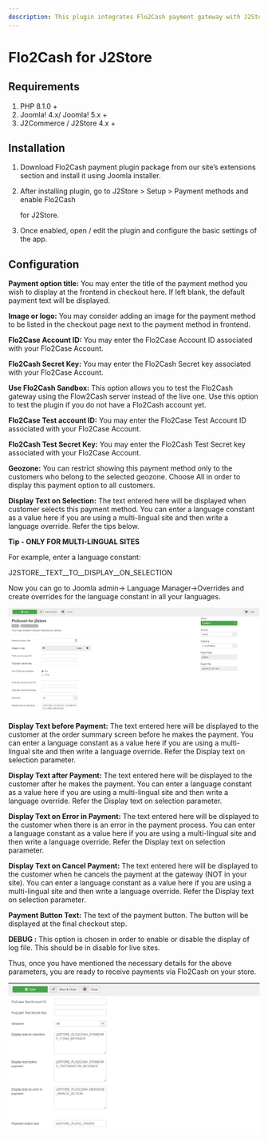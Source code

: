 ```yaml
---
description: This plugin integrates Flo2Cash payment gateway with J2Store.
---
```


# Flo2Cash for J2Store

## Requirements

1. PHP 8.1.0 +
2. Joomla! 4.x/ Joomla! 5.x +
3. J2Commerce / J2Store 4.x +

## Installation <a href="#installation" id="installation"></a>

1. Download Flo2Cash payment plugin package from our site’s extensions section and install it using Joomla installer.
2.  After installing plugin, go to J2Store > Setup > Payment methods and enable Flo2Cash

    for J2Store.
3. Once enabled, open / edit the plugin and configure the basic settings of the app.

## Configuration <a href="#configuration" id="configuration"></a>

**Payment option title:** You may enter the title of the payment method you wish to display at the frontend in checkout here. If left blank, the default payment text will be displayed.

**Image or logo:** You may consider adding an image for the payment method to be listed in the checkout page next to the payment method in frontend.

**Flo2Case Account ID:** You may enter the Flo2Case Account ID associated with your Flo2Case Account.

**Flo2Cash Secret Key:** You may enter the Flo2Cash Secret key associated with your Flo2Case Account.

**Use Flo2Cash Sandbox:** This option allows you to test the Flo2Cash gateway using the Flow2Cash server instead of the live one. Use this option to test the plugin if you do not have a Flo2Cash account yet.

**Flo2Case Test account ID:** You may enter the Flo2Case Test Account ID associated with your Flo2Case Account.

**Flo2Cash Test Secret Key:** You may enter the Flo2Cash Test Secret key associated with your Flo2Case Account.

**Geozone:** You can restrict showing this payment method only to the customers who belong to the selected geozone. Choose All in order to display this payment option to all customers.

**Display Text on Selection:** The text entered here will be displayed when customer selects this payment method. You can enter a language constant as a value here if you are using a multi-lingual site and then write a language override. Refer the tips below.

**Tip - ONLY FOR MULTI-LINGUAL SITES**

For example, enter a language constant:

J2STORE\_\_TEXT\_\_TO\_\_DISPLAY\_\_ON\_SELECTION

Now you can go to Joomla admin-> Language Manager->Overrides and create overrides for the language constant in all your languages.

![Flo2Cash Payment- Img1](../.gitbook/assets/flo2cash-payment-img1.png)

**Display Text before Payment:** The text entered here will be displayed to the customer at the order summary screen before he makes the payment. You can enter a language constant as a value here if you are using a multi-lingual site and then write a language override. Refer the Display text on selection parameter.

**Display Text after Payment:** The text entered here will be displayed to the customer after he makes the payment. You can enter a language constant as a value here if you are using a multi-lingual site and then write a language override. Refer the Display text on selection parameter.

**Display Text on Error in Payment:** The text entered here will be displayed to the customer when there is an error in the payment process. You can enter a language constant as a value here if you are using a multi-lingual site and then write a language override. Refer the Display text on selection parameter.

**Display Text on Cancel Payment:** The text entered here will be displayed to the customer when he cancels the payment at the gateway (NOT in your site). You can enter a language constant as a value here if you are using a multi-lingual site and then write a language override. Refer the Display text on selection parameter.

**Payment Button Text:** The text of the payment button. The button will be displayed at the final checkout step.

**DEBUG :** This option is chosen in order to enable or disable the display of log file. This should be in disable for live sites.

Thus, once you have mentioned the necessary details for the above parameters, you are ready to receive payments via Flo2Cash on your store.

![Flo2Cash Payment-Img2](../.gitbook/assets/flo2cash-payment-img2.png)
